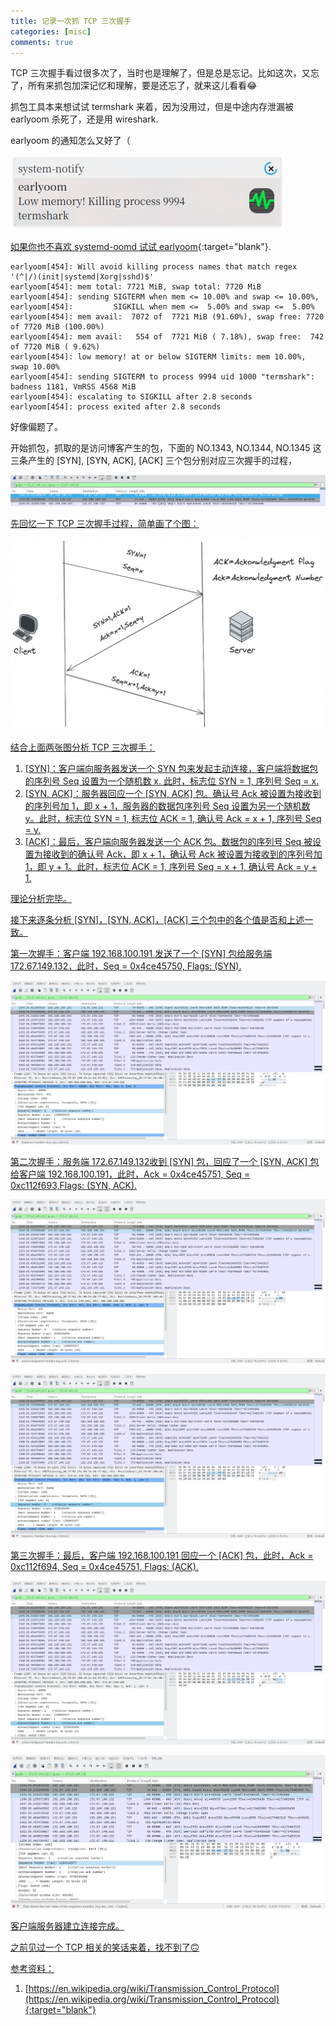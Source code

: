 ```yaml
---
title: 记录一次抓 TCP 三次握手
categories: [misc]
comments: true
---
```


TCP 三次握手看过很多次了，当时也是理解了，但是总是忘记。比如这次，又忘了，所有来抓包加深记忆和理解，要是还忘了，就来这儿看看:joy:

抓包工具本来想试试 termshark 来着，因为没用过，但是中途内存泄漏被 earlyoom 杀死了，还是用 wireshark.

<span class="spoiler" >earlyoom 的通知怎么又好了（</span>

<a data-fancybox="capture-tcp-3-way-handshake" href="../assets/img/post/capture-tcp-3-way-handshake/system-notify.png"><img src="../assets/img/post/capture-tcp-3-way-handshake/system-notify.png" style="text-align:center;" >

如果你也不喜欢 systemd-oomd 试试 [earlyoom](https://github.com/rfjakob/earlyoom){:target="blank"}.

```
earlyoom[454]: Will avoid killing process names that match regex '(^|/)(init|systemd|Xorg|sshd)$'
earlyoom[454]: mem total: 7721 MiB, swap total: 7720 MiB
earlyoom[454]: sending SIGTERM when mem <= 10.00% and swap <= 10.00%,
earlyoom[454]:         SIGKILL when mem <=  5.00% and swap <=  5.00%
earlyoom[454]: mem avail:  7072 of  7721 MiB (91.60%), swap free: 7720 of 7720 MiB (100.00%)
earlyoom[454]: mem avail:   554 of  7721 MiB ( 7.18%), swap free:  742 of 7720 MiB ( 9.62%)
earlyoom[454]: low memory! at or below SIGTERM limits: mem 10.00%, swap 10.00%
earlyoom[454]: sending SIGTERM to process 9994 uid 1000 "termshark": badness 1181, VmRSS 4568 MiB
earlyoom[454]: escalating to SIGKILL after 2.8 seconds
earlyoom[454]: process exited after 2.8 seconds

```

好像偏题了。

开始抓包，抓取的是访问博客产生的包，下面的 NO.1343, NO.1344, NO.1345 这三条产生的 [SYN], [SYN, ACK], [ACK] 三个包分别对应三次握手的过程，

<a data-fancybox="capture-tcp-3-way-handshake" href="../assets/img/post/capture-tcp-3-way-handshake/img01.png"><img src="../assets/img/post/capture-tcp-3-way-handshake/img01.png">

先回忆一下 TCP 三次握手过程，简单画了个图：

<a data-fancybox="capture-tcp-3-way-handshake" href="../assets/img/post/capture-tcp-3-way-handshake/img02.png"><img src="../assets/img/post/capture-tcp-3-way-handshake/img02.png" >

结合上面两张图分析 TCP 三次握手：

1. [SYN]：客户端向服务器发送一个 SYN 包来发起主动连接，客户端将数据包的序列号 Seq 设置为一个随机数 x. 此时，标志位 SYN = 1, 序列号 Seq = x.
2. [SYN, ACK]：服务器回应一个 [SYN, ACK] 包。确认号 Ack 被设置为接收到的序列号加 1，即 x + 1，服务器的数据包序列号 Seq 设置为另一个随机数 y。此时，标志位 SYN = 1, 标志位 ACK = 1, 确认号 Ack = x + 1, 序列号 Seq = y.
3. [ACK]：最后，客户端向服务器发送一个 ACK 包。数据包的序列号 Seq 被设置为接收到的确认号 Ack，即 x + 1，确认号 Ack 被设置为接收到的序列号加 1，即 y + 1。此时，标志位 ACK = 1, 序列号 Seq = x + 1, 确认号 Ack = y + 1.

理论分析完毕。

接下来逐条分析 [SYN]，[SYN, ACK]，[ACK] 三个包中的各个值是否和上述一致。

第一次握手：客户端 192.168.100.191 发送了一个 [SYN] 包给服务端 172.67.149.132，此时，Seq = 0x4ce45750, Flags: (SYN).

<a data-fancybox="capture-tcp-3-way-handshake" href="../assets/img/post/capture-tcp-3-way-handshake/img03.png"><img src="../assets/img/post/capture-tcp-3-way-handshake/img03.png">

第二次握手：服务端 172.67.149.132收到 [SYN] 包，回应了一个 [SYN, ACK] 包给客户端 192.168.100.191，此时，Ack = 0x4ce45751, Seq = 0xc112f693,Flags: (SYN, ACK).

<a data-fancybox="capture-tcp-3-way-handshake" href="../assets/img/post/capture-tcp-3-way-handshake/img04.png"><img src="../assets/img/post/capture-tcp-3-way-handshake/img04.png">

<a data-fancybox="capture-tcp-3-way-handshake" href="../assets/img/post/capture-tcp-3-way-handshake/img05.png"><img src="../assets/img/post/capture-tcp-3-way-handshake/img05.png">

第三次握手：最后，客户端 192.168.100.191 回应一个 [ACK] 包，此时，Ack = 0xc112f694, Seq = 0x4ce45751, Flags: (ACK).

<a data-fancybox="capture-tcp-3-way-handshake" href="../assets/img/post/capture-tcp-3-way-handshake/img06.png"><img src="../assets/img/post/capture-tcp-3-way-handshake/img06.png">

<a data-fancybox="capture-tcp-3-way-handshake" href="../assets/img/post/capture-tcp-3-way-handshake/img07.png"><img src="../assets/img/post/capture-tcp-3-way-handshake/img07.png">

客户端服务器建立连接完成。

之前见过一个 TCP 相关的笑话来着，找不到了:upside_down_face:

参考资料：

1. [https://en.wikipedia.org/wiki/Transmission_Control_Protocol](https://en.wikipedia.org/wiki/Transmission_Control_Protocol){:target="blank"}
